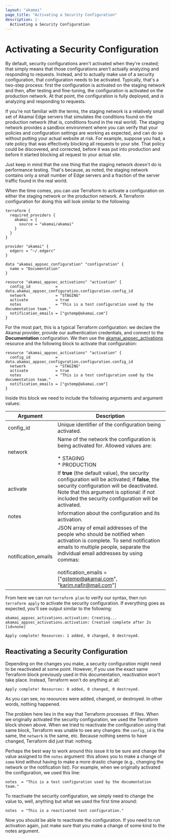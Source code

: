 ```yaml
---
layout: "akamai"
page_title: "Activating a Security Configuration"
description: |-
  Activating a Security Configuration
---
```



# Activating a Security Configuration

By default, security configurations aren't activated when they're created; that simply means that those configurations aren't actually analyzing and responding to requests. Instead, and to actually make use of a security configuration, that configuration needs to be activated. Typically, that's a two-step process: first the configuration is activated on the staging network and then, after testing and fine-tuning, the configuration is activated on the production network. At that point, the configuration is fully deployed, and *is* analyzing and responding to requests.

If you're not familiar with the terms, the staging network is a relatively small set of Akamai Edge servers that simulates the conditions found on the production network (that is, conditions found in the real world). The staging network provides a sandbox environment where you can verify that your policies and configuration settings are working as expected, and can do so without putting your actual website at risk. For example, suppose you had, a rate policy that was effectively blocking all requests to your site. That policy could be discovered, and corrected, before it was put into production and before it started blocking all request to your actual site.

Just keep in mind that the one thing that the staging network doesn't do is performance testing. That's because, as noted, the staging network contains only a small number of Edge servers and a fraction of the server traffic found in the real world.

When the time comes, you can use Terraform to activate a configuration on either the staging network or the production network. A Terraform configuration for doing this will look similar to the following:

```
terraform {
  required_providers {
    akamai = {
      source = "akamai/akamai"
    }
  }
}

provider "akamai" {
  edgerc = "~/.edgerc"
}

data "akamai_appsec_configuration" "configuration" {
  name = "Documentation"
}

resource "akamai_appsec_activations" "activation" {
  config_id           = data.akamai_appsec_configuration.configuration.config_id
  network             = "STAGING"
  activate            = true
  notes               = "This is a test configuration used by the documentation team."
  notification_emails = ["gstemp@akamai.com"]
}
```

For the most part, this is a typical Terraform configuration: we declare the Akamai provider, provide our authentication credentials, and connect to the **Documentation** configuration. We then use the [akamai_appsec_activations](https://registry.terraform.io/providers/akamai/akamai/latest/docs/resources/appsec_activations) resource and the following block to activate that configuration:

```
resource "akamai_appsec_activations" "activation" {
  config_id           = data.akamai_appsec_configuration.configuration.config_id
  network             = "STAGING"
  activate            = true
  notes               = "This is a test configuration used by the documentation team."
  notification_emails = ["gstemp@akamai.com"]
}
```

Inside this block we need to include the following arguments and argument values:

| Argument            | Description                                                  |
| ------------------- | ------------------------------------------------------------ |
| config_id           | Unique identifier of the configuration being activated.      |
| network             | Name of the network the configuration is being activated for. Allowed values are:<br /><br />* STAGING<br />* PRODUCTION |
| activate            | If **true** (the default value), the security configuration will be activated; if **false**, the security configuration will be deactivated. Note that this argument is optional: if not included the security configuration will be activated. |
| notes               | Information about the configuration and its activation.      |
| notification_emails | JSON array of email addresses of the people who should be notified when activation is complete. To send notification emails to multiple people, separate the individual email addresses by using commas:<br /><br />notification_emails = ["gstemp@akamai.com", "karim.nafir@mail.com"] |


From here we can run `terraform plan` to verify our syntax, then run `terraform apply` to activate the security configuration. If everything goes as expected, you'll see output similar to the following:

```
akamai_appsec_activations.activation: Creating...
akamai_appsec_activations.activation: Creation complete after 2s [id=none]

Apply complete! Resources: 1 added, 0 changed, 0 destroyed.
```

## Reactivating a Security Configuration

Depending on the changes you make, a security configuration might need to be reactivated at some point. However, if you use the exact same Terraform block previously used in this documentation, reactivation won't take place. Instead, Terraform won't do anything at all:

```
Apply complete! Resources: 0 added, 0 changed, 0 destroyed.
```

As you can see, no resources were added, changed, or destroyed. In other words, nothing happened.

The problem here lies in the way that Terraform processes .tf files. When we originally activated the security configuration, we used the Terraform block shown above. When we tried to reactivate the configuration using that same block, Terraform was unable to see any changes: the `config_id` is the same, the `network` is the same, etc. Because nothing seems to have changed, Terraform did just that: nothing.

Perhaps the best way to work around this issue it to be sure and change the value assigned to the `notes` argument: this allows you to make a change of `some` kind without having to make a more drastic change (e.g., changing the network or the notification list). For example, when we originally activated the configuration, we used this line:

```
notes  = "This is a test configuration used by the documentation team."
```

To reactivate the security configuration, we simply need to change the value to, well, anything but what we used the first time around:

```
notes  = "This is a reactivated test configuration."
```

Now you should be able to reactivate the configuration. If you need to run activation again, just make sure that you make a change of some kind to the notes argument.
